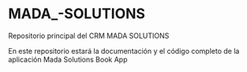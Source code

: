 # MADA_-SOLUTIONS
Repositorio principal del CRM MADA SOLUTIONS

En este repositorio estará la documentación y el código completo de la aplicación Mada Solutions Book App


